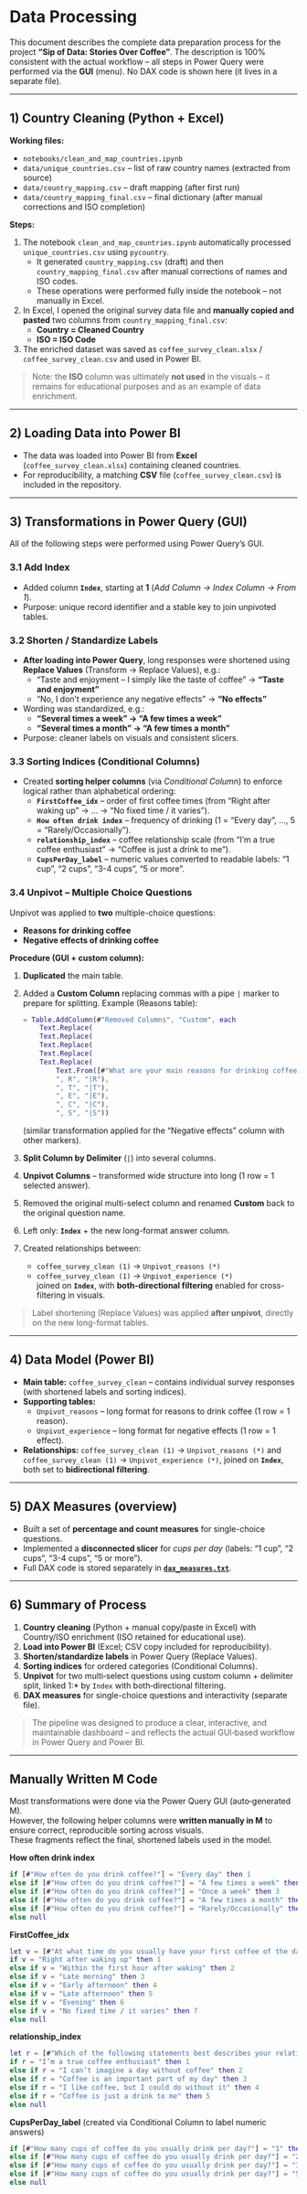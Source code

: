 # Data Processing

This document describes the complete data preparation process for the project **“Sip of Data: Stories Over Coffee”**. The description is 100% consistent with the actual workflow – all steps in Power Query were performed via the **GUI** (menu). No DAX code is shown here (it lives in a separate file).

---

## 1) Country Cleaning (Python + Excel)

**Working files:**
- `notebooks/clean_and_map_countries.ipynb`
- `data/unique_countries.csv` – list of raw country names (extracted from source)
- `data/country_mapping.csv` – draft mapping (after first run)
- `data/country_mapping_final.csv` – final dictionary (after manual corrections and ISO completion)

**Steps:**
1. The notebook `clean_and_map_countries.ipynb` automatically processed `unique_countries.csv` using `pycountry`.  
   - It generated `country_mapping.csv` (draft) and then `country_mapping_final.csv` after manual corrections of names and ISO codes.  
   - These operations were performed fully inside the notebook – not manually in Excel.  
2. In Excel, I opened the original survey data file and **manually copied and pasted** two columns from `country_mapping_final.csv`:  
   - **Country = Cleaned Country**  
   - **ISO = ISO Code**  
3. The enriched dataset was saved as `coffee_survey_clean.xlsx` / `coffee_survey_clean.csv` and used in Power BI.

> Note: the **ISO** column was ultimately **not used** in the visuals – it remains for educational purposes and as an example of data enrichment.

---

## 2) Loading Data into Power BI

- The data was loaded into Power BI from **Excel** (`coffee_survey_clean.xlsx`) containing cleaned countries.  
- For reproducibility, a matching **CSV** file (`coffee_survey_clean.csv`) is included in the repository.

---

## 3) Transformations in Power Query (GUI)

All of the following steps were performed using Power Query’s GUI.

### 3.1 Add Index
- Added column **`Index`**, starting at **1** (*Add Column → Index Column → From 1*).  
- Purpose: unique record identifier and a stable key to join unpivoted tables.

### 3.2 Shorten / Standardize Labels
- **After loading into Power Query**, long responses were shortened using **Replace Values** (Transform → Replace Values), e.g.:  
  - “Taste and enjoyment – I simply like the taste of coffee” → **“Taste and enjoyment”**  
  - “No, I don’t experience any negative effects” → **“No effects”**  
- Wording was standardized, e.g.:  
  - **“Several times a week” → “A few times a week”**  
  - **“Several times a month” → “A few times a month”**  
- Purpose: cleaner labels on visuals and consistent slicers.

### 3.3 Sorting Indices (Conditional Columns)
- Created **sorting helper columns** (via *Conditional Column*) to enforce logical rather than alphabetical ordering:  
  - **`FirstCoffee_idx`** – order of first coffee times (from “Right after waking up” → … → “No fixed time / it varies”).  
  - **`How often drink index`** – frequency of drinking (1 = “Every day”, …, 5 = “Rarely/Occasionally”).  
  - **`relationship_index`** – coffee relationship scale (from “I’m a true coffee enthusiast” → “Coffee is just a drink to me”).  
  - **`CupsPerDay_label`** – numeric values converted to readable labels: “1 cup”, “2 cups”, “3-4 cups”, “5 or more”.  

### 3.4 Unpivot – Multiple Choice Questions
Unpivot was applied to **two** multiple-choice questions:  
- **Reasons for drinking coffee**  
- **Negative effects of drinking coffee**  

**Procedure (GUI + custom column):**
1. **Duplicated** the main table.  
2. Added a **Custom Column** replacing commas with a pipe `|` marker to prepare for splitting. Example (Reasons table):

   ```M
   = Table.AddColumn(#"Removed Columns", "Custom", each 
       Text.Replace(
       Text.Replace(
       Text.Replace(
       Text.Replace(
       Text.Replace(
           Text.From([#"What are your main reasons for drinking coffee? "]),
           ", R", "|R"),
           ", T", "|T"),
           ", E", "|E"),
           ", C", "|C"),
           ", S", "|S"))
   ```
   (similar transformation applied for the “Negative effects” column with other markers).  

3. **Split Column by Delimiter** (`|`) into several columns.  
4. **Unpivot Columns** – transformed wide structure into long (1 row = 1 selected answer).  
5. Removed the original multi-select column and renamed **Custom** back to the original question name.  
6. Left only: **`Index`** + the new long-format answer column.  
7. Created relationships between:  
   - `coffee_survey_clean (1)` → `Unpivot_reasons (*)`  
   - `coffee_survey_clean (1)` → `Unpivot_experience (*)`  
   joined on **`Index`**, with **both-directional filtering** enabled for cross-filtering in visuals.  

> Label shortening (Replace Values) was applied **after unpivot**, directly on the new long-format tables.

---

## 4) Data Model (Power BI)

- **Main table:** `coffee_survey_clean` – contains individual survey responses (with shortened labels and sorting indices).  
- **Supporting tables:**  
  - `Unpivot_reasons` – long format for reasons to drink coffee (1 row = 1 reason).  
  - `Unpivot_experience` – long format for negative effects (1 row = 1 effect).  
- **Relationships:** `coffee_survey_clean (1)` → `Unpivot_reasons (*)` and `coffee_survey_clean (1)` → `Unpivot_experience (*)`, joined on **`Index`**, both set to **bidirectional filtering**.  

---

## 5) DAX Measures (overview)

- Built a set of **percentage and count measures** for single-choice questions.  
- Implemented a **disconnected slicer** for *cups per day* (labels: “1 cup”, “2 cups”, “3-4 cups”, “5 or more”).  
- Full DAX code is stored separately in **[`dax_measures.txt`](./dax_measures.txt)**.

---

## 6) Summary of Process

1. **Country cleaning** (Python + manual copy/paste in Excel) with Country/ISO enrichment (ISO retained for educational use).  
2. **Load into Power BI** (Excel; CSV copy included for reproducibility).  
3. **Shorten/standardize labels** in Power Query (Replace Values).  
4. **Sorting indices** for ordered categories (Conditional Columns).  
5. **Unpivot** for two multi‑select questions using custom column + delimiter split, linked 1:* by `Index` with both‑directional filtering.  
6. **DAX measures** for single-choice questions and interactivity (separate file).  

> The pipeline was designed to produce a clear, interactive, and maintainable dashboard – and reflects the actual GUI‑based workflow in Power Query and Power BI.

---

## Manually Written M Code

Most transformations were done via the Power Query GUI (auto‑generated M).  
However, the following helper columns were **written manually in M** to ensure correct, reproducible sorting across visuals.  
These fragments reflect the final, shortened labels used in the model.

**How often drink index**
```M
if [#"How often do you drink coffee?"] = "Every day" then 1
else if [#"How often do you drink coffee?"] = "A few times a week" then 2
else if [#"How often do you drink coffee?"] = "Once a week" then 3
else if [#"How often do you drink coffee?"] = "A few times a month" then 4
else if [#"How often do you drink coffee?"] = "Rarely/Occasionally" then 5
else null
```

**FirstCoffee_idx**
```M
let v = [#"At what time do you usually have your first coffee of the day?"] in
if v = "Right after waking up" then 1
else if v = "Within the first hour after waking" then 2
else if v = "Late morning" then 3
else if v = "Early afternoon" then 4
else if v = "Late afternoon" then 5
else if v = "Evening" then 6
else if v = "No fixed time / it varies" then 7
else null
```

**relationship_index**
```M
let r = [#"Which of the following statements best describes your relationship with coffee? "] in
if r = "I’m a true coffee enthusiast" then 1
else if r = "I can’t imagine a day without coffee" then 2
else if r = "Coffee is an important part of my day" then 3
else if r = "I like coffee, but I could do without it" then 4
else if r = "Coffee is just a drink to me" then 5
else null
```

**CupsPerDay_label** (created via Conditional Column to label numeric answers)
```M
if [#"How many cups of coffee do you usually drink per day?"] = "1" then "1 cup"
else if [#"How many cups of coffee do you usually drink per day?"] = "2" then "2 cups"
else if [#"How many cups of coffee do you usually drink per day?"] = "3–4" then "3-4 cups"
else if [#"How many cups of coffee do you usually drink per day?"] = "5 or more" then "5 or more"
else null
```